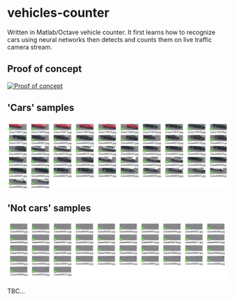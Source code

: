 # vehicles-counter
Written in Matlab/Octave vehicle counter. 
It first learns how to recognize cars using neural networks then detects and counts them on live traffic camera stream.

## Proof of concept
[![Proof of concept](doc/poc.gif)](https://youtu.be/DgE2UIsc_hw)

## 'Cars' samples
![car_sample](doc/img/cars_samples.jpg)

## 'Not cars' samples
![not_cars_sample](doc/img/not_cars_samples.jpg)

  
  TBC...

